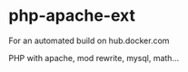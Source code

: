 # php-apache-ext

For an automated build on hub.docker.com

PHP with apache, mod rewrite, mysql, math...
